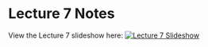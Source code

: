 # Lecture 7 Notes

View the Lecture 7 slideshow here: [![Lecture 7 Slideshow](https://gitpitch.com/assets/badge.svg)](https://gitpitch.com/CWRU-EECS301-Sum17/syllabus/master?p=/Lectures/Lecture07/Slides)
